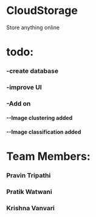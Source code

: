 # CloudStorage
Store anything online 
# todo:
###  -create database
###  -improve UI
###  -Add on
#### --Image clustering added
#### --Image classification added


# Team Members:
### Pravin Tripathi
### Pratik Watwani
### Krishna Vanvari
